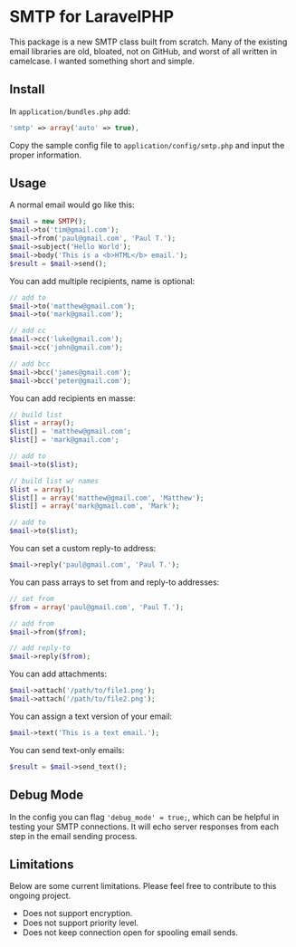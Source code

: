# SMTP for LaravelPHP #

This package is a new SMTP class built from scratch.  Many of the existing email libraries are old, bloated, not on GitHub, and worst of all written in camelcase.  I wanted something short and simple.

## Install ##

In ``application/bundles.php`` add:

```php
'smtp' => array('auto' => true),
```

Copy the sample config file to ``application/config/smtp.php`` and input the proper information.

## Usage ##

A normal email would go like this:

```php
$mail = new SMTP();
$mail->to('tim@gmail.com');
$mail->from('paul@gmail.com', 'Paul T.');
$mail->subject('Hello World');
$mail->body('This is a <b>HTML</b> email.');
$result = $mail->send();
```

You can add multiple recipients, name is optional:

```php
// add to
$mail->to('matthew@gmail.com');
$mail->to('mark@gmail.com');

// add cc
$mail->cc('luke@gmail.com');
$mail->cc('john@gmail.com');

// add bcc
$mail->bcc('james@gmail.com');
$mail->bcc('peter@gmail.com');
```

You can add recipients en masse:

```php
// build list
$list = array();
$list[] = 'matthew@gmail.com';
$list[] = 'mark@gmail.com';

// add to
$mail->to($list);

// build list w/ names
$list = array();
$list[] = array('matthew@gmail.com', 'Matthew');
$list[] = array('mark@gmail.com', 'Mark');

// add to
$mail->to($list);
```

You can set a custom reply-to address:

```php
$mail->reply('paul@gmail.com', 'Paul T.');
```

You can pass arrays to set from and reply-to addresses:

```php
// set from
$from = array('paul@gmail.com', 'Paul T.');

// add from
$mail->from($from);

// add reply-to
$mail->reply($from);
```

You can add attachments:

```php
$mail->attach('/path/to/file1.png');
$mail->attach('/path/to/file2.png');
```

You can assign a text version of your email:

```php
$mail->text('This is a text email.');
```

You can send text-only emails:

```php
$result = $mail->send_text();
```

## Debug Mode ##

In the config you can flag ``'debug_mode' = true;``, which can be helpful in testing your SMTP connections.  It will echo server responses from each step in the email sending process.

## Limitations ##

Below are some current limitations.  Please feel free to contribute to this ongoing project.

* Does not support encryption.
* Does not support priority level.
* Does not keep connection open for spooling email sends.